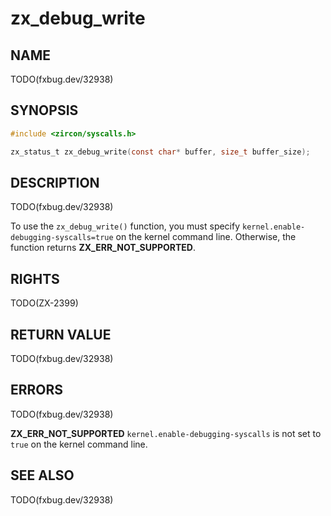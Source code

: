 # zx_debug_write

## NAME

<!-- Updated by update-docs-from-fidl, do not edit. -->

TODO(fxbug.dev/32938)

## SYNOPSIS

<!-- Updated by update-docs-from-fidl, do not edit. -->

```c
#include <zircon/syscalls.h>

zx_status_t zx_debug_write(const char* buffer, size_t buffer_size);
```

## DESCRIPTION

TODO(fxbug.dev/32938)

To use the `zx_debug_write()` function, you must specify
`kernel.enable-debugging-syscalls=true` on the kernel command line. Otherwise,
the function returns **ZX_ERR_NOT_SUPPORTED**.

## RIGHTS

<!-- Updated by update-docs-from-fidl, do not edit. -->

TODO(ZX-2399)

## RETURN VALUE

TODO(fxbug.dev/32938)

## ERRORS

TODO(fxbug.dev/32938)

**ZX_ERR_NOT_SUPPORTED**  `kernel.enable-debugging-syscalls` is not set to `true`
on the kernel command line.

## SEE ALSO


TODO(fxbug.dev/32938)
